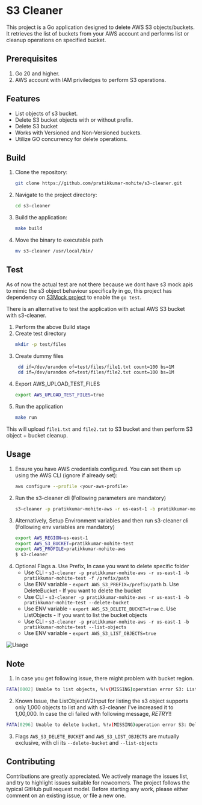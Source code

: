 # S3 Cleaner
This project is a Go application designed to delete AWS S3 objects/buckets.  It retrieves the list of buckets from your AWS account and performs list or cleanup operations on specified bucket.

## Prerequisites

1. Go 20 and higher.
2. AWS account with IAM priviledges to perform S3 operations.

## Features

- List objects of s3 bucket.
- Delete S3 bucket objects with or without prefix.
- Delete S3 bucket
- Works with Versioned and Non-Versioned buckets.
- Utilize GO concurrency for delete operations.

## Build

1. Clone the repository:
    ```sh
    git clone https://github.com/pratikkumar-mohite/s3-cleaner.git
    ```
2. Navigate to the project directory:
    ```sh
    cd s3-cleaner
    ```
3. Build the application:
    ```sh
    make build
    ```
4. Move the binary to executable path
    ```sh
    mv s3-cleaner /usr/local/bin/
    ```

## Test
As of now the actual test are not there because we dont have s3 mock apis to mimic the s3 object behaviour specifically in go, this project has dependency on [S3Mock project](https://github.com/pratikkumar-mohite/S3Mock) to enable the `go test`.

There is an alternative to test the application with actual AWS S3 bucket with s3-cleaner.

1. Perform the above Build stage
2. Create test directory
    ```sh
    mkdir -p test/files
    ```
3. Create dummy files
    ```sh
     dd if=/dev/urandom of=test/files/file1.txt count=100 bs=1M
     dd if=/dev/urandom of=test/files/file2.txt count=100 bs=1M
    ```
4. Export AWS_UPLOAD_TEST_FILES
    ```sh
    export AWS_UPLOAD_TEST_FILES=true
    ```
5. Run the application
    ```sh
    make run
    ```
This will upload `file1.txt` and `file2.txt` to S3 bucket and then perform S3 object + bucket cleanup.


## Usage

1. Ensure you have AWS credentials configured. You can set them up using the AWS CLI (ignore if already set):
    ```sh
    aws configure --profile <your-aws-profile>
    ```
2. Run the s3-cleaner cli (Following parameters are mandatory)
    ```sh
    s3-cleaner -p pratikkumar-mohite-aws -r us-east-1 -b pratikkumar-mohite-test
    ```
3. Alternatively, Setup Environment variables and then run s3-cleaner cli (Following env variables are mandatory)
    ```sh
    export AWS_REGION=us-east-1
    export AWS_S3_BUCKET=pratikkumar-mohite-test
    export AWS_PROFILE=pratikkumar-mohite-aws
    $ s3-cleaner
    ```
4. Optional Flags
    a. Use Prefix, In case you want to delete specific folder
    - Use CLI - `s3-cleaner -p pratikkumar-mohite-aws -r us-east-1 -b pratikkumar-mohite-test -f /prefix/path`
    - Use ENV variable - `export AWS_S3_PREFIX=/prefix/path`
    b. Use DeleteBucket - If you want to delete the bucket
    - Use CLI - `s3-cleaner -p pratikkumar-mohite-aws -r us-east-1 -b pratikkumar-mohite-test --delete-bucket`
    - Use ENV variable - `export AWS_S3_DELETE_BUCKET=true`
    c. Use ListObjects - If you want to list the bucket objects
    - Use CLI - `s3-cleaner -p pratikkumar-mohite-aws -r us-east-1 -b pratikkumar-mohite-test --list-objects`
    - Use ENV variable - `export AWS_S3_LIST_OBJECTS=true`

![Usage](docs/gif/s3-cleaner-usage.gif)

## Note
1. In case you get following issue, there might problem with bucket region.
```sh
FATA[0002] Unable to list objects, %!v(MISSING)operation error S3: ListObjectsV2, https response error StatusCode: 301, RequestID: FJFNV6SB70432CZT, HostID: testB9w==, api error PermanentRedirect: The bucket you are attempting to access must be addressed using the specified endpoint. Please send all future requests to this endpoint.
```
2. Known Issue, the ListObjectsV2Input for listing the s3 object supports only 1,000 objects to list and with s3-cleaner I've increased it to 1,00,000. In case the cli failed with following message, *RETRY*!!
```sh
FATA[0296] Unable to delete bucket, %!v(MISSING)operation error S3: DeleteBucket, https response error StatusCode: 409, RequestID: 1S2TQ1F50737F6VA, HostID: zUcZVNGhxQtg5EepWlToEuKAEQwsvc7ZQnQn7y7DmhaqOJBiF5EdlJCHGbKxt1mASDD/yukxc+8hLU8cGae4PQyZWICH/nDOCIkKX2aNZ8k=, api error BucketNotEmpty: The bucket you tried to delete is not empty
```
3. Flags `AWS_S3_DELETE_BUCKET` and `AWS_S3_LIST_OBJECTS` are mutually exclusive, with cli its `--delete-bucket` and `--list-objects`

## Contributing

Contributions are greatly appreciated. We actively manage the issues list, and try to highlight issues suitable for newcomers. The project follows the typical GitHub pull request model. Before starting any work, please either comment on an existing issue, or file a new one.